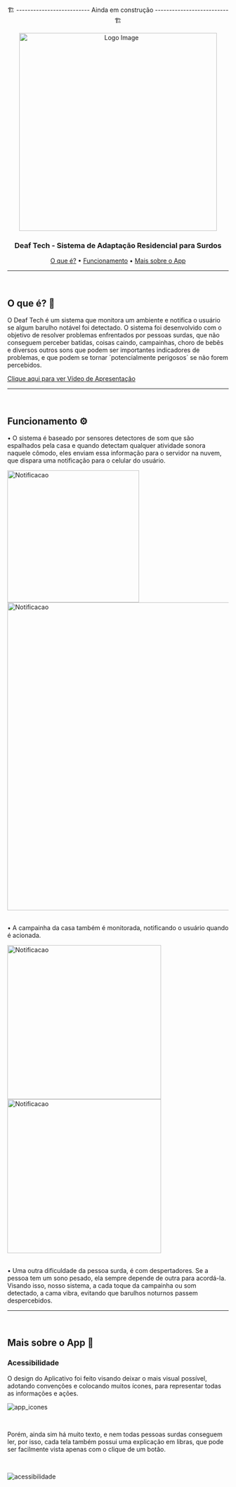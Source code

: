 <p align="center">🏗️ -------------------------- Ainda em construção -------------------------- 🏗️</p>

<!-- <h1 align="center">🔊 Deaf Tech 🧏</h1> --> 

<div align="center">
 <img src="https://github.com/MatheusAndrade23/Deaf_Tech/assets/84635540/c98eb6d9-848a-4e4b-97b5-9bf8771a6e5a" width="450px" alt="Logo Image"/>
</div> 

<!-- [![YoutubeVideo](http://img.youtube.com/vi/DXTmdkuJo0w&t/0.jpg)](http://www.youtube.com/watch?v=DXTmdkuJo0w&t) -->

<h3 align="center">Deaf Tech - Sistema de Adaptação Residencial para Surdos</h3>

<p align="center">
 <a href="#definicao">O que é?</a> •
 <a href="#funcionamento">Funcionamento</a> •
 <a href="#demo">Mais sobre o App</a>
</p>

---

<br/>

<h2 id="definicao">O que é? 🤔</h2>

<p> O Deaf Tech é um sistema que monitora um ambiente e notifica o usuário se algum barulho notável foi detectado. 
  O sistema foi desenvolvido com o objetivo de resolver problemas enfrentados por pessoas surdas, que não conseguem perceber 
  batidas, coisas caindo, campainhas, choro de bebês e diversos outros sons que podem ser importantes indicadores de problemas, 
  e que podem se tornar ´potencialmente perigosos´ se não forem percebidos. </p>
<p>
  <a href="http://www.youtube.com/watch?v=DXTmdkuJo0w&t">Clique aqui para ver Vídeo de Apresentação</a>
</p>

---

<br/>

<h2 id="funcionamento">Funcionamento ⚙️</h2>

  <p>• O sistema é baseado por sensores detectores de som que são espalhados pela casa e quando detectam qualquer atividade sonora naquele cômodo, 
   eles enviam essa informação para o servidor na nuvem, que dispara uma notificação para o celular do usuário.</p>

<img src="https://github.com/MatheusAndrade23/Deaf_Tech/assets/84635540/8f3a0c9b-93b6-41ec-81e8-30c274b13290" width="300px" alt="Notificacao"/>
<img src="https://github.com/MatheusAndrade23/Deaf_Tech/assets/84635540/123f4966-bc46-4c7f-a9ed-dbaddbf7ebfd" width="700px" alt="Notificacao"/>

<br/>

<br/>

  <p>• A campainha da casa também é monitorada, notificando o usuário quando é acionada.</p>

<img src="https://github.com/MatheusAndrade23/Deaf_Tech/assets/84635540/29352db3-6e27-45eb-938b-51f29920c652" width="350px" alt="Notificacao"/>
<img src="https://github.com/MatheusAndrade23/Deaf_Tech/assets/84635540/2b8f0c98-85ec-4e50-9161-b0966a22e35a" width="350px" alt="Notificacao"/>

<br/>

<br/>
  
<p>• Uma outra dificuldade da pessoa surda, é com despertadores. Se a pessoa tem um sono pesado, ela sempre depende de outra para acordá-la. Visando isso,
  nosso sistema, a cada toque da campainha ou som detectado, a cama vibra, evitando que barulhos noturnos passem despercebidos.</p>

---

<br/>

<h2 id="demo">Mais sobre o App 📱</h2>

<h3>Acessibilidade</h3>

<p>O design do Aplicativo foi feito visando deixar o mais visual possível, adotando convenções e colocando muitos ícones, para representar todas as informações e ações.</p>

![app_icones](https://github.com/MatheusAndrade23/Deaf_Tech/assets/84635540/d2945e71-135f-4130-9d12-6258a88c7fcf)

<br/>

<p>Porém, ainda sim há muito texto, e nem todas pessoas surdas conseguem ler, por isso, cada tela também possui uma explicação em libras, que pode ser facilmente 
vista apenas com o clique de um botão.</p>

<br/>

![acessibilidade](https://github.com/MatheusAndrade23/Deaf_Tech/assets/84635540/fb8539f4-52fb-4327-889e-b901990df2d0)



  
